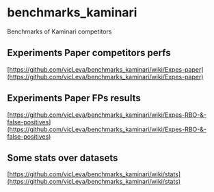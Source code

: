 # benchmarks_kaminari
Benchmarks of Kaminari competitors


## Experiments Paper competitors perfs
[https://github.com/vicLeva/benchmarks_kaminari/wiki/Expes-paper](https://github.com/vicLeva/benchmarks_kaminari/wiki/Expes-paper)

## Experiments Paper FPs results
[https://github.com/vicLeva/benchmarks_kaminari/wiki/Expes-RBO-&-false-positives](https://github.com/vicLeva/benchmarks_kaminari/wiki/Expes-RBO-&-false-positives)

## Some stats over datasets
[https://github.com/vicLeva/benchmarks_kaminari/wiki/stats](https://github.com/vicLeva/benchmarks_kaminari/wiki/stats)
